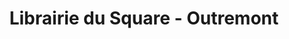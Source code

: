 ---
title: "Librairie du Square - Outremont"
url: /montreal/librairie-du-square-outremont/
shop: Bücher
---